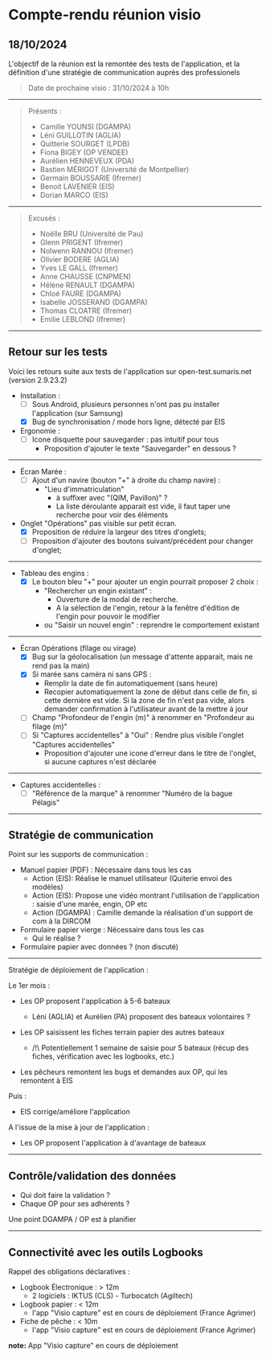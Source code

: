 # Compte-rendu réunion visio
## 18/10/2024

L'objectif de la réunion est la remontée des tests de l'application,
et la définition d'une stratégie de communication auprès des professionels  

> Date de prochaine visio : 31/10/2024 à 10h

---

> Présents :
>
> - Camille YOUNSI (DGAMPA)
> - Léni GUILLOTIN (AGLIA)
> - Quitterie SOURGET (LPDB)
> - Fiona BIGEY (OP VENDEE)
> - Aurélien HENNEVEUX (PDA)
> - Bastien MÉRIGOT (Université de Montpellier)
> - Germain BOUSSARIE (Ifremer)
> - Benoit LAVENIER (EIS)
> - Dorian MARCO (EIS)

---

> Excusés :
>
> - Noëlle BRU (Université de Pau)
> - Glenn PRIGENT (Ifremer)
> - Nolwenn RANNOU (Ifremer)
> - Olivier BODERE (AGLIA)
> - Yves LE GALL (Ifremer)
> - Anne CHAUSSE (CNPMEN)
> - Hélène RENAULT (DGAMPA)
> - Chloé FAURE (DGAMPA)
> - Isabelle JOSSERAND (DGAMPA)
> - Thomas CLOATRE (Ifremer)
> - Emilie LEBLOND (Ifremer)

---
## Retour sur les tests

Voici les retours suite aux tests de l'application sur open-test.sumaris.net (version 2.9.23.2)

- Installation :
  - [ ] Sous Android, plusieurs personnes n'ont pas pu installer l'application (sur Samsung) 
  - [x] Bug de synchronisation / mode hors ligne, détecté par EIS

- Ergonomie :
  - [ ] Icone disquette pour sauvegarder : pas intuitif pour tous
    - Proposition d'ajouter le texte "Sauvegarder" en dessous ? 

---

- Écran Marée :
  - [ ] Ajout d'un navire (bouton "+" à droite du champ navire) :
    - "Lieu d'immatriculation" 
      - à suffixer avec "(QIM, Pavillon)" ?
      - La liste déroulante apparait est vide, il faut taper une recherche pour voir des éléments
 - Onglet "Opérations" pas visible sur petit écran.
   - [x] Proposition de réduire la largeur des titres d'onglets;
   - [ ] Proposition d'ajouter des boutons suivant/précédent pour changer d'onglet;

---

- Tableau des engins :
  - [x] Le bouton bleu "+" pour ajouter un engin pourrait proposer 2 choix :
    - "Rechercher un engin existant" :
      - Ouverture de la modal de recherche.
      - A la sélection de l'engin, retour à la fenêtre d'édition de l'engin pour pouvoir le modifier
    - ou "Saisir un nouvel engin" : reprendre le comportement existant

---

- Écran Opérations (filage ou virage)
  - [x] Bug sur la géolocalisation (un message d'attente apparait, mais ne rend pas la main)
  - [x] Si marée sans caméra ni sans GPS :
    - Remplir la date de fin automatiquement (sans heure)
    - Recopier automatiquement la zone de début dans celle de fin, si cette dernière est vide.
      Si la zone de fin n'est pas vide, alors demander confirmation à l'utilisateur avant de la mettre à jour
  - [ ] Champ "Profondeur de l'engin (m)" à renommer en "Profondeur au filage (m)"
  - [ ] Si "Captures accidentelles" à "Oui" : Rendre plus visible l'onglet "Captures accidentelles" 
    - Proposition d'ajouter une icone d'erreur dans le titre de l'onglet, si aucune captures n'est déclarée

---

- Captures accidentelles :
  - [ ] "Référence de la marque" à renommer "Numéro de la bague Pélagis"

---

## Stratégie de communication

Point sur les supports de communication :

- Manuel papier (PDF) : Nécessaire dans tous les cas
  - Action (EIS): Réalise le manuel utilisateur (Quiterie envoi des modèles)
  - Action (EIS): Propose une vidéo montrant l'utilisation de l'application : saisie d'une marée, engin, OP etc 
  - Action (DGAMPA) : Camille demande la réalisation d'un support de com à la DIRCOM 
- Formulaire papier vierge : Nécessaire dans tous les cas
  - Qui le réalise ? 
- Formulaire papier avec données ? (non discuté)

---

Stratégie de déploiement de l'application :

Le 1er mois : 
- Les OP proposent l'application à 5-6 bateaux
  - Léni (AGLIA) et Aurélien (PA) proposent des bateaux volontaires ? 
- Les OP saisissent les fiches terrain papier des autres bateaux
  - /!\ Potentiellement 1 semaine de saisie pour 5 bateaux (récup des fiches, vérification avec les logbooks, etc.)

- Les pêcheurs remontent les bugs et demandes aux OP, qui les remontent à EIS

Puis :
- EIS corrige/améliore l'application

A l'issue de la mise à jour de l'application :
- Les OP proposent l'application à d'avantage de bateaux

---

##  Contrôle/validation des données

- Qui doit faire la validation ?
- Chaque OP pour ses adhérents ?

Une point DGAMPA / OP est à planifier

---

## Connectivité avec les outils Logbooks

Rappel des obligations déclaratives : 
- Logbook Électronique : > 12m 
  - 2 logiciels : IKTUS (CLS) - Turbocatch (Agiltech)
- Logbook papier : < 12m
  - l'app "Visio capture" est en cours de déploiement (France Agrimer) 
- Fiche de pêche : < 10m
  - l'app "Visio capture" est en cours de déploiement (France Agrimer)


__note:__ App "Visio capture" en cours de déploiement
